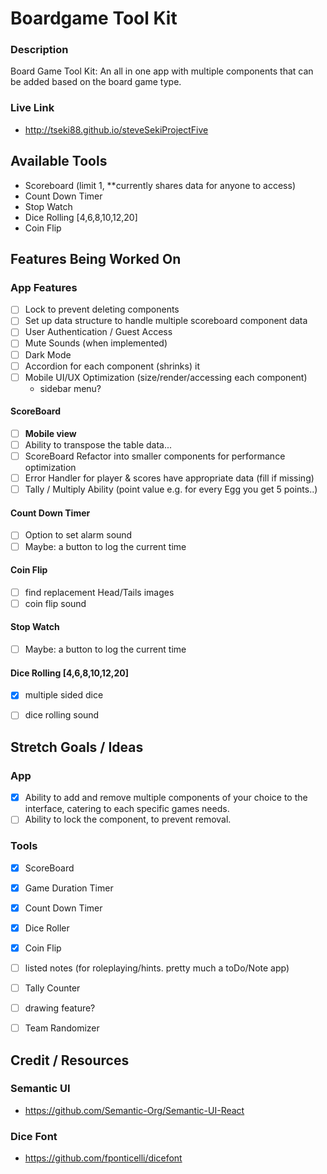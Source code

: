 # Boardgame Tool Kit

### Description
Board Game Tool Kit: 
An all in one app with multiple components that can be added based on the board game type.

### Live Link
- http://tseki88.github.io/steveSekiProjectFive


## Available Tools
- Scoreboard (limit 1, **currently shares data for anyone to access)
- Count Down Timer
- Stop Watch
- Dice Rolling [4,6,8,10,12,20]
- Coin Flip


## Features Being Worked On

### App Features
- [ ] Lock to prevent deleting components
- [ ] Set up data structure to handle multiple scoreboard component data
- [ ] User Authentication / Guest Access
- [ ] Mute Sounds (when implemented)
- [ ] Dark Mode
- [ ] Accordion for each component (shrinks) it
- [ ] Mobile UI/UX Optimization (size/render/accessing each component)
    - sidebar menu?

#### ScoreBoard
- [ ] **Mobile view**
- [ ] Ability to transpose the table data...
- [ ] ScoreBoard Refactor into smaller components for performance optimization
- [ ] Error Handler for player & scores have appropriate data (fill if missing)
- [ ] Tally / Multiply Ability (point value e.g. for every Egg you get 5 points..)

#### Count Down Timer
- [ ] Option to set alarm sound
- [ ] Maybe: a button to log the current time

#### Coin Flip
- [ ] find replacement Head/Tails images
- [ ] coin flip sound

#### Stop Watch
- [ ] Maybe: a button to log the current time

#### Dice Rolling [4,6,8,10,12,20]
- [x] multiple sided dice
- [ ] dice rolling sound


## Stretch Goals / Ideas
### App
- [x] Ability to add and remove multiple components of your choice to the interface, catering to each specific games needs.
- [ ] Ability to lock the component, to prevent removal.
### Tools
- [x] ScoreBoard
- [x] Game Duration Timer
- [x] Count Down Timer
- [x] Dice Roller
- [x] Coin Flip 
- [ ] listed notes (for roleplaying/hints. pretty much a toDo/Note app)
- [ ] Tally Counter
- [ ] drawing feature?
- [ ] Team Randomizer


## Credit / Resources
### Semantic UI
 - https://github.com/Semantic-Org/Semantic-UI-React
### Dice Font
 - https://github.com/fponticelli/dicefont

